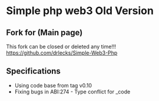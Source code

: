# Simple php web3 Old Version

## Fork for (Main page)
This fork can be closed or deleted any time!!!
https://github.com/drlecks/Simple-Web3-Php

## Specifications
- Using code base from tag v0.10
- Fixing bugs in ABI:274 - Type conflict for _code